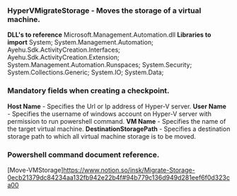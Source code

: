 ﻿
### HyperVMigrateStorage - Moves the storage of a virtual machine.

**DLL's to reference**
Microsoft.Management.Automation.dll
**Libraries to import**
System;
System.Management.Automation;
Ayehu.Sdk.ActivityCreation.Interfaces;
Ayehu.Sdk.ActivityCreation.Extension;
System.Management.Automation.Runspaces;
System.Security;
System.Collections.Generic;
System.IO;
System.Data;

### Mandatory fields when creating a checkpoint.
**Host Name** - Specifies the Url or Ip address of Hyper-V server.
**User Name** - Specifies the username of windows account on Hyper-V server with permission to run powershell command.
**VM Name** - Specifies the name of the target virtual machine.
**DestinationStoragePath** - Specifies a destination storage path to which all virtual machine storage is to be moved.

### Powershell command document reference.

[Move-VMStorage]https://www.notion.so/insk/Migrate-Storage-0ecb21379dc84234aa132fb942e22b4f#94b779c136d949d281eef6f0d323ca00